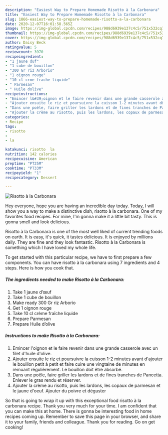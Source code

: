 ```yaml
---
description: "Easiest Way to Prepare Homemade Risotto à la Carbonara"
title: "Easiest Way to Prepare Homemade Risotto à la Carbonara"
slug: 1866-easiest-way-to-prepare-homemade-risotto-a-la-carbonara
date: 2020-12-07T16:01:58.565Z
image: https://img-global.cpcdn.com/recipes/988d6939e137c4c5/751x532cq70/risotto-a-la-carbonara-photo-principale-de-la-recette.jpg
thumbnail: https://img-global.cpcdn.com/recipes/988d6939e137c4c5/751x532cq70/risotto-a-la-carbonara-photo-principale-de-la-recette.jpg
cover: https://img-global.cpcdn.com/recipes/988d6939e137c4c5/751x532cq70/risotto-a-la-carbonara-photo-principale-de-la-recette.jpg
author: Daisy Beck
ratingvalue: 5
reviewcount: 3970
recipeingredient:
- "1 jaune duf"
- "1 cube de bouillon"
- "300 Gr riz Arborio"
- "1 oignon rouge"
- "10 cl crme frache liquide"
- " Parmesan"
- " Huile dolive"
recipeinstructions:
- "Emincer l&#39;oignon et le faire revenir dans une grande casserole avec un filet d&#39;huile d&#39;olive."
- "Ajouter ensuite le riz et poursuivre la cuisson 1-2 minutes avant d&#39;ajouter le bouillon petit à petit et faire cuire une vingtaine de minutes en remuant régulièrement. Le bouillon doit être absorbé."
- "Dans une poêle, faire griller les lardons et de fines tranches de Pancetta. Enlever le gras rendu et réserver."
- "Ajouter la crème au risotto, puis les lardons, les copaux de parmesan et le jaune d&#39;oeuf. Ajouter du poivre et déguster"
categories:
- Recipe
tags:
- risotto
- 
- la

katakunci: risotto  la 
nutrition: 142 calories
recipecuisine: American
preptime: "PT25M"
cooktime: "PT33M"
recipeyield: "1"
recipecategory: Dessert

---
```



![Risotto à la Carbonara](https://img-global.cpcdn.com/recipes/988d6939e137c4c5/751x532cq70/risotto-a-la-carbonara-photo-principale-de-la-recette.jpg)

Hey everyone, hope you are having an incredible day today. Today, I will show you a way to make a distinctive dish, risotto à la carbonara. One of my favorites food recipes. For mine, I'm gonna make it a little bit tasty. This is gonna smell and look delicious.

Risotto à la Carbonara is one of the most well liked of current trending foods on earth. It is easy, it's quick, it tastes delicious. It is enjoyed by millions daily. They are fine and they look fantastic. Risotto à la Carbonara is something which I have loved my whole life.




To get started with this particular recipe, we have to first prepare a few components. You can have risotto à la carbonara using 7 ingredients and 4 steps. Here is how you cook that.

<!--inarticleads1-->

##### The ingredients needed to make Risotto à la Carbonara:

1. Take 1 jaune d’œuf
1. Take 1 cube de bouillon
1. Make ready 300 Gr riz Arborio
1. Get 1 oignon rouge
1. Take 10 cl crème fraîche liquide
1. Prepare  Parmesan
1. Prepare  Huile d’olive




<!--inarticleads2-->

##### Instructions to make Risotto à la Carbonara:

1. Emincer l&#39;oignon et le faire revenir dans une grande casserole avec un filet d&#39;huile d&#39;olive.
1. Ajouter ensuite le riz et poursuivre la cuisson 1-2 minutes avant d&#39;ajouter le bouillon petit à petit et faire cuire une vingtaine de minutes en remuant régulièrement. Le bouillon doit être absorbé.
1. Dans une poêle, faire griller les lardons et de fines tranches de Pancetta. Enlever le gras rendu et réserver.
1. Ajouter la crème au risotto, puis les lardons, les copaux de parmesan et le jaune d&#39;oeuf. Ajouter du poivre et déguster




So that is going to wrap it up with this exceptional food risotto à la carbonara recipe. Thank you very much for your time. I am confident that you can make this at home. There is gonna be interesting food in home recipes coming up. Remember to save this page in your browser, and share it to your family, friends and colleague. Thank you for reading. Go on get cooking!
